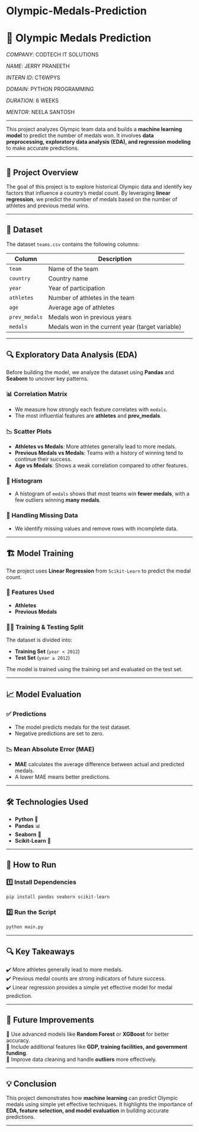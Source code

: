 # Olympic-Medals-Prediction
# 🏅 Olympic Medals Prediction  

*COMPANY*: CODTECH IT SOLUTIONS

*NAME*: JERRY PRANEETH 

*INTERN ID*: CT6WPYS  

*DOMAIN*: PYTHON PROGRAMMING 

*DURATION*: 6 WEEKS  

*MENTOR*: NEELA SANTOSH  

---

This project analyzes Olympic team data and builds a **machine learning model** to predict the number of medals won. It involves **data preprocessing, exploratory data analysis (EDA), and regression modeling** to make accurate predictions.  

---

## 📌 Project Overview  

The goal of this project is to explore historical Olympic data and identify key factors that influence a country’s medal count. By leveraging **linear regression**, we predict the number of medals based on the number of athletes and previous medal wins.  

---

## 📂 Dataset  

The dataset `teams.csv` contains the following columns:  

| Column        | Description |
|--------------|-------------|
| `team`       | Name of the team |
| `country`    | Country name |
| `year`       | Year of participation |
| `athletes`   | Number of athletes in the team |
| `age`        | Average age of athletes |
| `prev_medals` | Medals won in previous years |
| `medals`     | Medals won in the current year (target variable) |

---

## 🔍 Exploratory Data Analysis (EDA)  

Before building the model, we analyze the dataset using **Pandas** and **Seaborn** to uncover key patterns.  

### 📊 Correlation Matrix  
- We measure how strongly each feature correlates with `medals`.  
- The most influential features are **athletes** and **prev_medals**.  

### 📉 Scatter Plots  
- **Athletes vs Medals**: More athletes generally lead to more medals.  
- **Previous Medals vs Medals**: Teams with a history of winning tend to continue their success.  
- **Age vs Medals**: Shows a weak correlation compared to other features.  

### 📌 Histogram  
- A histogram of `medals` shows that most teams win **fewer medals**, with a few outliers winning **many medals**.  

### 🚨 Handling Missing Data  
- We identify missing values and remove rows with incomplete data.  

---

## 🏗️ Model Training  

The project uses **Linear Regression** from `Scikit-Learn` to predict the medal count.  

### 🎯 Features Used  
- **Athletes**  
- **Previous Medals**  

### 🏋️‍♂️ Training & Testing Split  
The dataset is divided into:  
- **Training Set** (`year < 2012`)  
- **Test Set** (`year ≥ 2012`)  

The model is trained using the training set and evaluated on the test set.  

---

## 📈 Model Evaluation  

### ✅ Predictions  
- The model predicts medals for the test dataset.  
- Negative predictions are set to zero.  

### 📉 Mean Absolute Error (MAE)  
- **MAE** calculates the average difference between actual and predicted medals.  
- A lower MAE means better predictions.  

---

## 🛠️ Technologies Used  

- **Python** 🐍  
- **Pandas** 📊  
- **Seaborn** 🎨  
- **Scikit-Learn** 🤖  

---

## 🚀 How to Run  

### 1️⃣ Install Dependencies  
```bash
pip install pandas seaborn scikit-learn
```

### 2️⃣ Run the Script  
```bash
python main.py
```

---

## 🔍 Key Takeaways  

✔️ More athletes generally lead to more medals.  
✔️ Previous medal counts are strong indicators of future success.  
✔️ Linear regression provides a simple yet effective model for medal prediction.  

---

## 📌 Future Improvements  

🔹 Use advanced models like **Random Forest** or **XGBoost** for better accuracy.  
🔹 Include additional features like **GDP, training facilities, and government funding**.  
🔹 Improve data cleaning and handle **outliers** more effectively.  

---

## 💡 Conclusion  

This project demonstrates how **machine learning** can predict Olympic medals using simple yet effective techniques. It highlights the importance of **EDA, feature selection, and model evaluation** in building accurate predictions.  

---

